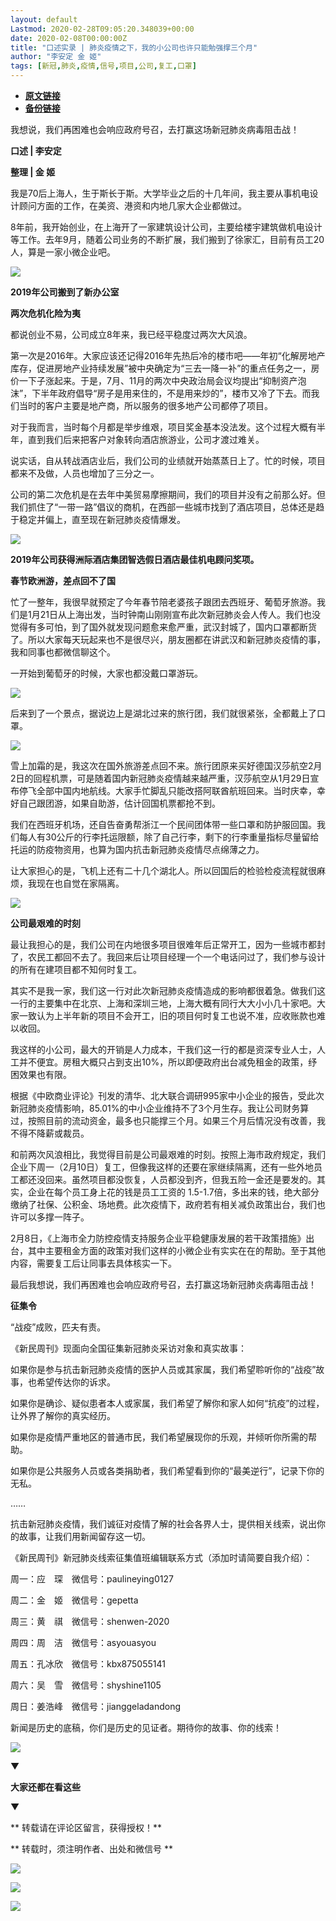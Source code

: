 ```yaml
---
layout: default
Lastmod: 2020-02-28T09:05:20.348039+00:00
date: 2020-02-08T00:00:00Z
title: "口述实录 | 肺炎疫情之下，我的小公司也许只能勉强撑三个月"
author: "李安定 金 姬"
tags: [新冠,肺炎,疫情,信号,项目,公司,复工,口罩]
---
```


* [**原文链接**](http://mp.weixin.qq.com/s?__biz=MTUzMDQzNjMwMQ==&mid=2652824837&idx=2&sn=9409efaa89fc6072607e727293f8ee4e&chksm=68ed28a75f9aa1b1311f36bf1499cb8ae135355aaa50786e077baa8a5e79e64e07b5a62f62a1#rd)
* [**备份链接**](http://archive.ph/xleJk)


我想说，我们再困难也会响应政府号召，去打赢这场新冠肺炎病毒阻击战！

**口述 | 李安定**  

**整理 | 金 姬**

我是70后上海人，生于斯长于斯。大学毕业之后的十几年间，我主要从事机电设计顾问方面的工作，在美资、港资和内地几家大企业都做过。

8年前，我开始创业，在上海开了一家建筑设计公司，主要给楼宇建筑做机电设计等工作。去年9月，随着公司业务的不断扩展，我们搬到了徐家汇，目前有员工20人，算是一家小微企业吧。

![](/images/post/4326f03ffa0fa0e250cefed0b43ff25c.jpg)

**2019年公司搬到了新办公室**

**两次危机化险为夷**

  

都说创业不易，公司成立8年来，我已经平稳度过两次大风浪。

第一次是2016年。大家应该还记得2016年先热后冷的楼市吧——年初“化解房地产库存，促进房地产业持续发展”被中央确定为“三去一降一补”的重点任务之一，房价一下子涨起来。于是，7月、11月的两次中央政治局会议均提出“抑制资产泡沫”，下半年政府倡导“房子是用来住的，不是用来炒的”，楼市又冷了下去。而我们当时的客户主要是地产商，所以服务的很多地产公司都停了项目。

对于我而言，当时每个月都是举步维艰，项目奖金基本没法发。这个过程大概有半年，直到我们后来把客户对象转向酒店旅游业，公司才渡过难关。

说实话，自从转战酒店业后，我们公司的业绩就开始蒸蒸日上了。忙的时候，项目都来不及做，人员也增加了三分之一。

公司的第二次危机是在去年中美贸易摩擦期间，我们的项目并没有之前那么好。但我们抓住了“一带一路”倡议的商机，在西部一些城市找到了酒店项目，总体还是趋于稳定并偏上，直至现在新冠肺炎疫情爆发。

![](/images/post/5cee4f0924ed32ad08aa65d9b4be40b2.jpg)

**2019年公司获得洲际酒店集团智选假日酒店最佳机电顾问奖项。**

**春节欧洲游，差点回不了国**

  

忙了一整年，我很早就预定了今年春节陪老婆孩子跟团去西班牙、葡萄牙旅游。我们是1月21日从上海出发，当时钟南山刚刚宣布此次新冠肺炎会人传人。我们也没觉得有多可怕，到了国外就发现问题愈来愈严重，武汉封城了，国内口罩都断货了。所以大家每天玩起来也不是很尽兴，朋友圈都在讲武汉和新冠肺炎疫情的事，我和同事也都微信聊这个。

一开始到葡萄牙的时候，大家也都没戴口罩游玩。

![](/images/post/4a2dab5348176913aceaab02d130e309.jpg)

后来到了一个景点，据说边上是湖北过来的旅行团，我们就很紧张，全都戴上了口罩。

![](/images/post/708071b864d9c6d9bc3c6e1695dd7ed3.jpg)

雪上加霜的是，我这次在国外旅游差点回不来。旅行团原来买好德国汉莎航空2月2日的回程机票，可是随着国内新冠肺炎疫情越来越严重，汉莎航空从1月29日宣布停飞全部中国内地航线。大家手忙脚乱只能改搭阿联酋航班回来。当时庆幸，幸好自己跟团游，如果自助游，估计回国机票都抢不到。

我们在西班牙机场，还自告奋勇帮浙江一个民间团体带一些口罩和防护服回国。我们每人有30公斤的行李托运限额，除了自己行李，剩下的行李重量指标尽量留给托运的防疫物资用，也算为国内抗击新冠肺炎疫情尽点绵薄之力。

让大家担心的是，飞机上还有二十几个湖北人。所以回国后的检验检疫流程就很麻烦，我现在也自觉在家隔离。

![](/images/post/ed124b87cc6ca4db54522aa0c4bf3be8.jpg)

**公司最艰难的时刻**

  

最让我担心的是，我们公司在内地很多项目很难年后正常开工，因为一些城市都封了，农民工都回不去了。我回来后让项目经理一个一个电话问过了，我们参与设计的所有在建项目都不知何时复工。  

其实不是我一家，我们这一行对此次新冠肺炎疫情造成的影响都很着急。做我们这一行的主要集中在北京、上海和深圳三地，上海大概有同行大大小小几十家吧。大家一致认为上半年新的项目不会开工，旧的项目何时复工也说不准，应收账款也难以收回。

我这样的小公司，最大的开销是人力成本，干我们这一行的都是资深专业人士，人工并不便宜。房租大概只占到支出10%，所以即便政府出台减免租金的政策，纾困效果也有限。

根据《中欧商业评论》刊发的清华、北大联合调研995家中小企业的报告，受此次新冠肺炎疫情影响，85.01%的中小企业维持不了3个月生存。我让公司财务算过，按照目前的流动资金，最多也只能撑三个月。如果三个月后情况没有改善，我不得不降薪或裁员。

和前两次风浪相比，我觉得目前是公司最艰难的时刻。按照上海市政府规定，我们企业下周一（2月10日）复工，但像我这样的还要在家继续隔离，还有一些外地员工都还没回来。虽然项目都没恢复，人员都没到齐，但我五险一金还是要发的。其实，企业在每个员工身上花的钱是员工工资的 1.5-1.7倍，多出来的钱，绝大部分缴纳了社保、公积金、场地费。此次疫情下，政府若有相关减负政策出台，我们也许可以多撑一阵子。

2月8日，《上海市全力防控疫情支持服务企业平稳健康发展的若干政策措施》出台，其中主要租金方面的政策对我们这样的小微企业有实实在在的帮助。至于其他内容，需要复工后让同事去具体核实一下。

最后我想说，我们再困难也会响应政府号召，去打赢这场新冠肺炎病毒阻击战！

  

**征集令**

“战疫”成败，匹夫有责。  

《新民周刊》现面向全国征集新冠肺炎采访对象和真实故事：

如果你是参与抗击新冠肺炎疫情的医护人员或其家属，我们希望聆听你的“战疫”故事，也希望传达你的诉求。

如果你是确诊、疑似患者本人或家属，我们希望了解你和家人如何“抗疫”的过程，让外界了解你的真实经历。

如果你是疫情严重地区的普通市民，我们希望展现你的乐观，并倾听你所需的帮助。

如果你是公共服务人员或各类捐助者，我们希望看到你的“最美逆行”，记录下你的无私。

……

抗击新冠肺炎疫情，我们诚征对疫情了解的社会各界人士，提供相关线索，说出你的故事，让我们用新闻留存这一切。

《新民周刊》新冠肺炎线索征集值班编辑联系方式（添加时请简要自我介绍）：

周一：应　琛　微信号：paulineying0127

周二：金　姬　微信号：gepetta

周三：黄　祺　微信号：shenwen-2020

周四：周　洁　微信号：asyouasyou

周五：孔冰欣　微信号：kbx875055141

周六：吴　雪　微信号：shyshine1105

周日：姜浩峰　微信号：jianggeladandong

新闻是历史的底稿，你们是历史的见证者。期待你的故事、你的线索！

![](/images/post/1f5d8391583e261a286fb4c68551cf83.jpg)

▼

**大家还都在看这些**

▼

** 转载请在评论区留言，获得授权！**  

** 转载时，须注明作者、出处和微信号 **

![](/images/post/3cabaf514879667f2ce43583353016ba.jpg)

![](/images/post/71d5dc598083e9d471a42a2a9fd64921.jpg)

![](/images/post/5650ef949ea16577ec54bace356e15e4.jpg)

